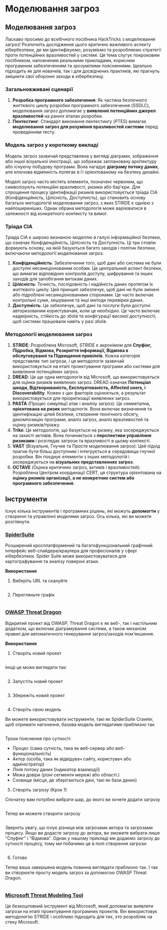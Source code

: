 # Моделювання загроз

## Моделювання загроз

Ласкаво просимо до всебічного посібника HackTricks з моделювання загроз! Розпочніть дослідження цього критично важливого аспекту кібербезпеки, де ми ідентифікуємо, розуміємо та розробляємо стратегії проти потенційних вразливостей у системі. Ця тема слугує покроковим посібником, наповненим реальними прикладами, корисним програмним забезпеченням та зрозумілими поясненнями. Ідеально підходить як для новачків, так і для досвідчених практиків, які прагнуть зміцнити свої оборонні заходи в кібербезпеці.

### Загальновживані сценарії

1. **Розробка програмного забезпечення**: Як частина безпечного життєвого циклу розробки програмного забезпечення (SSDLC), моделювання загроз допомагає у **виявленні потенційних джерел вразливостей** на ранніх етапах розробки.
2. **Пентестинг**: Стандарт виконання пентестингу (PTES) вимагає **моделювання загроз для розуміння вразливостей системи** перед проведенням тесту.

### Модель загроз у короткому викладі

Модель загроз зазвичай представлена у вигляді діаграми, зображення або іншої візуальної ілюстрації, що зображає заплановану архітектуру або існуючу побудову програми. Вона нагадує **діаграму потоку даних**, але ключова відмінність полягає в її орієнтованому на безпеку дизайні.

Моделі загроз часто містять елементи, позначені червоним, що символізують потенційні вразливості, ризики або бар'єри. Для спрощення процесу ідентифікації ризиків використовується тріада CIA (Конфіденційність, Цілісність, Доступність), що становить основу багатьох методологій моделювання загроз, з яких STRIDE є однією з найпоширеніших. Однак обрана методологія може варіюватися в залежності від конкретного контексту та вимог.

### Тріада CIA

Тріада CIA є широко визнаною моделлю в галузі інформаційної безпеки, що означає Конфіденційність, Цілісність та Доступність. Ці три стовпи формують основу, на якій базуються багато заходів і політик безпеки, включаючи методології моделювання загроз.

1. **Конфіденційність**: Забезпечення того, щоб дані або система не були доступні несанкціонованим особам. Це центральний аспект безпеки, що вимагає відповідних контролів доступу, шифрування та інших заходів для запобігання витокам даних.
2. **Цілісність**: Точність, послідовність і надійність даних протягом їх життєвого циклу. Цей принцип забезпечує, щоб дані не були змінені або підроблені несанкціонованими сторонами. Це часто включає контрольні суми, хешування та інші методи перевірки даних.
3. **Доступність**: Це забезпечує, щоб дані та послуги були доступні авторизованим користувачам, коли це необхідно. Це часто включає надмірність, стійкість до збоїв та конфігурації високої доступності, щоб системи працювали навіть у разі збоїв.

### Методології моделювання загроз

1. **STRIDE**: Розроблена Microsoft, STRIDE є акронімом для **Спуфінг, Підробка, Відмова, Розкриття інформації, Відмова в обслуговуванні та Підвищення привілеїв**. Кожна категорія представляє тип загрози, і ця методологія зазвичай використовується на етапі проектування програми або системи для виявлення потенційних загроз.
2. **DREAD**: Це ще одна методологія від Microsoft, що використовується для оцінки ризиків виявлених загроз. DREAD означає **Потенціал шкоди, Відтворюваність, Експлуатованість, Аffected users, і Discoverability**. Кожен з цих факторів оцінюється, а результат використовується для пріоритизації виявлених загроз.
3. **PASTA** (Процес симуляції атак і аналізу загроз): Це семиетапна, **орієнтована на ризик** методологія. Вона включає визначення та ідентифікацію цілей безпеки, створення технічного обсягу, декомпозицію програми, аналіз загроз, аналіз вразливостей та оцінку ризиків/тріажу.
4. **Trike**: Це методологія, що базується на ризику, яка зосереджується на захисті активів. Вона починається з **перспективи управління ризиками** і розглядає загрози та вразливості в цьому контексті.
5. **VAST** (Візуальне, Гнучке та Просте моделювання загроз): Цей підхід прагне бути більш доступним і інтегрується в середовища гнучкої розробки. Він поєднує елементи з інших методологій і зосереджується на **візуальних представленнях загроз**.
6. **OCTAVE** (Оцінка критичних загроз, активів і вразливостей): Розроблена Центром координації CERT, ця структура орієнтована на **оцінку ризиків організації, а не конкретних систем або програмного забезпечення**.

## Інструменти

Існує кілька інструментів і програмних рішень, які можуть **допомогти** у створенні та управлінні моделями загроз. Ось кілька, які ви можете розглянути.

### [SpiderSuite](https://github.com/3nock/SpiderSuite)

Розширений кросплатформений та багатофункціональний графічний інтерфейс веб-спайдера/краулера для професіоналів у сфері кібербезпеки. Spider Suite може використовуватися для картографування та аналізу поверхні атаки.

**Використання**

1. Виберіть URL та скануйте

<figure><img src="../.gitbook/assets/threatmodel_spidersuite_1.png" alt=""><figcaption></figcaption></figure>

2. Перегляньте графік

<figure><img src="../.gitbook/assets/threatmodel_spidersuite_2.png" alt=""><figcaption></figcaption></figure>

### [OWASP Threat Dragon](https://github.com/OWASP/threat-dragon/releases)

Відкритий проект від OWASP, Threat Dragon є як веб-, так і настільним додатком, що включає діаграмування системи, а також механізм правил для автоматичного генерування загроз/заходів пом'якшення.

**Використання**

1. Створіть новий проект

<figure><img src="../.gitbook/assets/create_new_project_1.jpg" alt=""><figcaption></figcaption></figure>

Іноді це може виглядати так:

<figure><img src="../.gitbook/assets/1_threatmodel_create_project.jpg" alt=""><figcaption></figcaption></figure>

2. Запустіть новий проект

<figure><img src="../.gitbook/assets/launch_new_project_2.jpg" alt=""><figcaption></figcaption></figure>

3. Збережіть новий проект

<figure><img src="../.gitbook/assets/save_new_project.jpg" alt=""><figcaption></figcaption></figure>

4. Створіть свою модель

Ви можете використовувати інструменти, такі як SpiderSuite Crawler, щоб отримати натхнення, базова модель виглядатиме приблизно так

<figure><img src="../.gitbook/assets/0_basic_threat_model.jpg" alt=""><figcaption></figcaption></figure>

Трохи пояснення про сутності:

* Процес (сама сутність, така як веб-сервер або веб-функціональність)
* Актор (особа, така як відвідувач сайту, користувач або адміністратор)
* Лінія потоку даних (індикатор взаємодії)
* Межа довіри (різні сегменти мережі або області.)
* Сховище (місця, де зберігаються дані, такі як бази даних)

5. Створіть загрозу (Крок 1)

Спочатку вам потрібно вибрати шар, до якого ви хочете додати загрозу

<figure><img src="../.gitbook/assets/3_threatmodel_chose-threat-layer.jpg" alt=""><figcaption></figcaption></figure>

Тепер ви можете створити загрозу

<figure><img src="../.gitbook/assets/4_threatmodel_create-threat.jpg" alt=""><figcaption></figcaption></figure>

Зверніть увагу, що існує різниця між загрозами актора та загрозами процесу. Якщо ви додасте загрозу до актора, ви зможете вибрати лише "Спуфінг" і "Відмова". Однак у нашому прикладі ми додаємо загрозу до сутності процесу, тому ми побачимо це в полі створення загрози:

<figure><img src="../.gitbook/assets/2_threatmodel_type-option.jpg" alt=""><figcaption></figcaption></figure>

6. Готово

Тепер ваша завершена модель повинна виглядати приблизно так. І так ви створюєте просту модель загроз за допомогою OWASP Threat Dragon.

<figure><img src="../.gitbook/assets/threat_model_finished.jpg" alt=""><figcaption></figcaption></figure>

### [Microsoft Threat Modeling Tool](https://aka.ms/threatmodelingtool)

Це безкоштовний інструмент від Microsoft, який допомагає виявляти загрози на етапі проектування програмних проектів. Він використовує методологію STRIDE і особливо підходить для тих, хто розробляє на стеку Microsoft.

